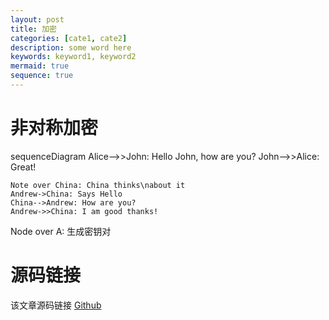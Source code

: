 ```yaml
---
layout: post
title: 加密
categories: [cate1, cate2]
description: some word here
keywords: keyword1, keyword2
mermaid: true
sequence: true
---
```


# 非对称加密

<div class="mermaid">
sequenceDiagram
    Alice-->>John: Hello John, how are you?
    John-->>Alice: Great!
</div>

```sequence
Note over China: China thinks\nabout it
Andrew->China: Says Hello
China-->Andrew: How are you?
Andrew->>China: I am good thanks!
```

Node over A: 生成密钥对

# 源码链接
该文章源码链接 [Github](url)